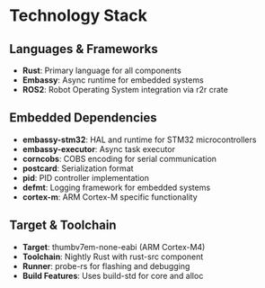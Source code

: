 # Technology Stack

## Languages & Frameworks
- **Rust**: Primary language for all components
- **Embassy**: Async runtime for embedded systems
- **ROS2**: Robot Operating System integration via r2r crate

## Embedded Dependencies
- **embassy-stm32**: HAL and runtime for STM32 microcontrollers
- **embassy-executor**: Async task executor
- **corncobs**: COBS encoding for serial communication
- **postcard**: Serialization format
- **pid**: PID controller implementation
- **defmt**: Logging framework for embedded systems
- **cortex-m**: ARM Cortex-M specific functionality

## Target & Toolchain
- **Target**: thumbv7em-none-eabi (ARM Cortex-M4)
- **Toolchain**: Nightly Rust with rust-src component
- **Runner**: probe-rs for flashing and debugging
- **Build Features**: Uses build-std for core and alloc